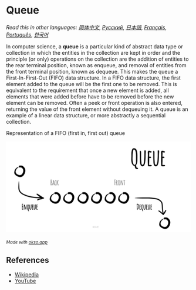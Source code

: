 # Queue

_Read this in other languages:_
[_简体中文_](README.zh-CN.md),
[_Русский_](README.ru-RU.md),
[_日本語_](README.ja-JP.md),
[_Français_](README.fr-FR.md),
[_Português_](README.pt-BR.md),
[_한국어_](README.ko-KR.md)

In computer science, a **queue** is a particular kind of abstract data
type or collection in which the entities in the collection are
kept in order and the principle (or only) operations on the
collection are the addition of entities to the rear terminal
position, known as enqueue, and removal of entities from the
front terminal position, known as dequeue. This makes the queue
a First-In-First-Out (FIFO) data structure. In a FIFO data
structure, the first element added to the queue will be the
first one to be removed. This is equivalent to the requirement
that once a new element is added, all elements that were added
before have to be removed before the new element can be removed.
Often a peek or front operation is also entered, returning the
value of the front element without dequeuing it. A queue is an
example of a linear data structure, or more abstractly a
sequential collection.

Representation of a FIFO (first in, first out) queue

![Queue](./images/queue.jpeg)

<small><i>Made with <a href="https://okso.app">okso.app</a></i></small>

## References

- [Wikipedia](https://en.wikipedia.org/wiki/Queue_(abstract_data_type))
- [YouTube](https://www.youtube.com/watch?v=wjI1WNcIntg&list=PLLXdhg_r2hKA7DPDsunoDZ-Z769jWn4R8&index=3&)

